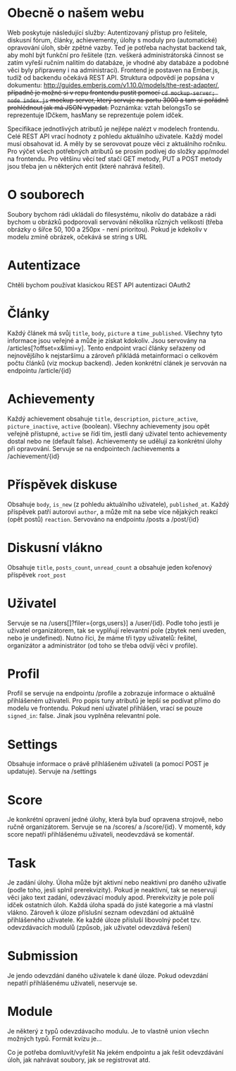 # Obecně o našem webu
Web poskytuje následující služby: Autentizovaný přístup pro řešitele, diskusní fórum, články, achievementy, úlohy s moduly pro (automatické) opravování úloh, sběr zpětné vazby. Teď je potřeba nachystat backend tak, aby mohl být funkční pro řešitele (tzn. veškerá administrátorská činnost se zatím vyřeší ručním nalitím do databáze, je vhodné aby databáze a podobné věci byly připraveny i na administraci). Frontend je postaven na Ember.js, tudíž od backendu očekává REST API. Struktura odpovědí je popsána v dokumentu: http://guides.emberjs.com/v1.10.0/models/the-rest-adapter/, ~~případně je možné si v repu frontendu pustit pomocí `cd mockup-server; node index.js` mockup server, který servuje na portu 3000 a tam si pořádně prohlédnout jak má JSON vypadat.~~ Poznámka: vztah belongsTo se reprezentuje IDčkem, hasMany se reprezentuje polem idček.

Specifikace jednotlivých atributů je nejlépe nalézt v modelech frontendu. Celé REST API vrací hodnoty z pohledu aktuálního uživatele. Každý model musí obsahovat id. A měly by se serovovat pouze věci z aktuálního ročníku. Pro výčet všech potřebných atributů se prosím podívej do složky app/model na frontendu. Pro většinu věcí teď stačí GET metody, PUT a POST metody jsou třeba jen u některých entit (které nahrává řešitel).

# O souborech
Soubory bychom rádi ukládali do filesystému, nikoliv do databáze a rádi bychom u obrázků podporovali servování několika různých velikostí (třeba obrázky o šířce 50, 100 a 250px - není prioritou). Pokud je kdekoliv v modelu zmíně obrázek, očekává se string s URL

# Autentizace
Chtěli bychom používat klasickou REST API autentizaci OAuth2

# Články
Každý článek má svůj `title`, `body`, `picture` a `time_published`. Všechny tyto informace jsou veřejné a může je získat kdokoliv.
Jsou servovány na /articles[?offset=x&limi=y]. Tento endpoint vrací články seřazeny od nejnovějšího k nejstaršímu a zároveň přikládá metainformaci o celkovém počtu článků (viz mockup backend).
Jeden konkrétní clánek je servován na endpointu /article/{id}

# Achievementy
Každý achievement obsahuje `title`, `description`, `picture_active`, `picture_inactive`, `active` (boolean). Všechny achievementy jsou opět veřejně přístupné, `active` se řídí tím, jestli daný uživatel tento achievementy dostal nebo ne (default false). Achievementy se udělují za konkrétní úlohy při opravování. Servuje se na endpointech /achievements a /achievement/{id}

# Příspěvek diskuse
Obsahuje `body`, `is_new` (z pohledu aktuálního uživatele), `published_at`. Každý příspěvek patří autorovi `author`, a může mít na sebe více nějakých reakcí (opět postů) `reaction`. Servováno na endpointu /posts a /post/{id}

# Diskusní vlákno
Obsahuje `title`, `posts_count`, `unread_count` a obsahuje jeden kořenový příspěvek `root_post`

# Uživatel
Servuje se na /users[]?filer={orgs,users}] a /user/{id}. Podle toho jestli je uživatel organizátorem, tak se vyplňují relevantní pole (zbytek není uveden, nebo je undefined). Nutno říci, že máme tři typy uživatelů: řešitel, organizátor a administrátor (od toho se třeba odvíjí věci v profile). 

# Profil
Profil se servuje na endpointu /profile a zobrazuje informace o aktuálně přihlášeném uživateli. Pro popis tuny atributů je lepší se podívat přímo do modelu ve frontendu. Pokud není uživatel přihlášen, vrací se pouze `signed_in`: false. Jinak jsou vyplněna relevantní pole.

# Settings
Obsahuje informace o právě příhlášeném uživateli (a pomocí POST je updatuje). Servuje na /settings

# Score
Je konkrétní opravení jedné úlohy, která byla buď opravena strojově, nebo ručně organizátorem. Servuje se na /scores/ a /score/{id}. V momentě, kdy score nepatří přihlášenému uživateli, neodevzdává se komentář.

# Task
Je zadání úlohy. Úloha může být aktivní nebo neaktivní pro daného uživatle (podle toho, jesli splnil prerekvizity). Pokud je neaktivní, tak se neservují věci jako text zadání, odevzávací moduly apod. Prerekvizity je pole polí idček ostatních úloh. Každá úloha spadá do jisté kategorie a má vlastní vlákno. Zároveň k úloze příslušní seznam odevzdání od aktuálně přihlášeného uživatele. Ke každé úloze přísluší libovolný počet tzv. odevzdávacích modulů (způsob, jak uživatel odevzdává řešení)

# Submission
Je jendo odevzdání daného uživatele k dané úloze. Pokud odevzdání nepatří příhlášenému uživateli, neservuje se.

# Module
Je některý z typů odevzdávacího modulu. Je to vlastně union všechn možných typů. Formát kvízu je... 

Co je potřeba domluvit/vyřešit
Na jekém endpointu a jak řešit odevzdávání úloh, jak nahrávat soubory, jak se registrovat atd.
